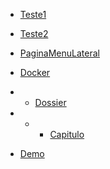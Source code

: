 
* [Teste1](teste1.md)
* [Teste2](teste2.md)
* [PaginaMenuLateral](pagina.md)
* [Docker](./Docker.md)

* * [Dossier](./Dossier/Dossier.md)
* * * [Capitulo](./Dossier/Capitulos/Capitulos.md)
* [Demo](./Demo.md)